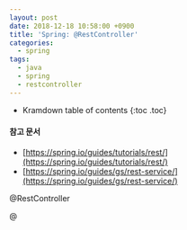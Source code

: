 ```yaml
---
layout: post
date: 2018-12-18 10:58:00 +0900
title: 'Spring: @RestController'
categories:
  - spring
tags:
  - java
  - spring
  - restcontroller
---
```


* Kramdown table of contents
{:toc .toc}

#### 참고 문서

- [https://spring.io/guides/tutorials/rest/](https://spring.io/guides/tutorials/rest/)
- [https://spring.io/guides/gs/rest-service/](https://spring.io/guides/gs/rest-service/)

@RestController

@
